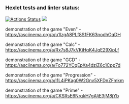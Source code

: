 ### Hexlet tests and linter status:
[![Actions Status](https://github.com/mighty-mlrisen/java-project-61/workflows/hexlet-check/badge.svg)](https://github.com/mighty-mlrisen/java-project-61/actions)
<a href="https://codeclimate.com/github/mighty-mlrisen/java-project-61/maintainability"><img src="https://api.codeclimate.com/v1/badges/f6c9a73fccb060ff433d/maintainability" /></a>

demonstration of the game "Even" - https://asciinema.org/a/u1lzgA8PLf8S1FK63nodhOqDH

demonstration of the game "Calc" - https://asciinema.org/a/Rx7s8J7kVKiHqK4JqE29XipLf

demonstration of the game "GCD" - https://asciinema.org/a/Fo772YCqEpXa4dziZ6c1Cpp7d

demonstration of the game "Progression" - https://asciinema.org/a/l1L4iPKag0W2Gnv5XFDnZFmkm

demonstration of the game "Prime" - https://asciinema.org/a/CKSRsE6NrqkH7gAljE3jM8jYb


